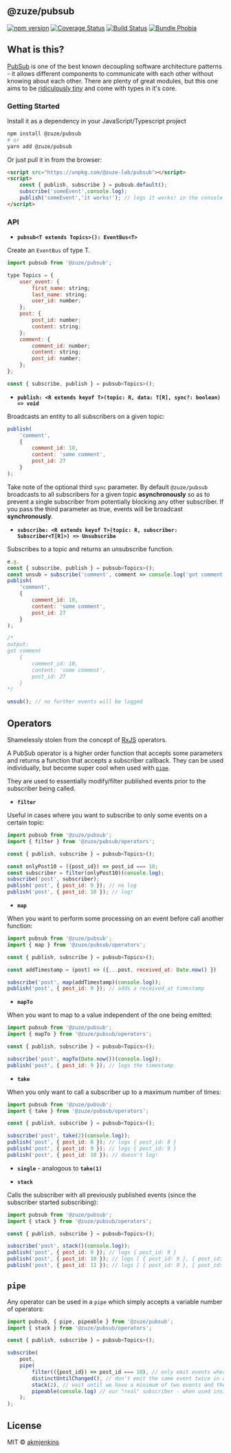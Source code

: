 ## @zuze/pubsub

[![npm version](https://img.shields.io/npm/v/@zuze/pubsub.svg)](https://npmjs.org/package/@zuze/pubsub)
[![Coverage Status](https://coveralls.io/repos/github/zuze-lab/pubsub/badge.svg)](https://coveralls.io/github/zuze-lab/pubsub)
[![Build Status](https://travis-ci.com/zuze-lab/pubsub.svg)](https://travis-ci.com/zuze-lab/pubsub)
[![Bundle Phobia](https://badgen.net/bundlephobia/minzip/@zuze/pubsub)](https://bundlephobia.com/result?p=@zuze/pubsub)

## What is this?

[PubSub](https://en.wikipedia.org/wiki/Publish%E2%80%93subscribe_pattern) is one of the best known decoupling software architecture patterns - it allows different components to communicate with each other without knowing about each other. There are plenty of great modules, but this one aims to be [ridiculously tiny](https://bundlephobia.com/result?p=@zuze/pubsub) and come with types in it's core.

### Getting Started

Install it as a dependency in your JavaScript/Typescript project

```bash
npm install @zuze/pubsub
# or
yarn add @zuze/pubsub
```

Or just pull it in from the browser:

```html
<script src="https://unpkg.com/@zuze-lab/pubsub"></script>
<script>
    const { publish, subscribe } = pubsub.default();
    subscribe('someEvent',console.log);
    publish('someEvent','it works!'); // logs it works! in the console
</script>
```

### API

- **`pubsub<T extends Topics>(): EventBus<T>`**

Create an `EventBus` of type T.

```js
import pubsub from '@zuze/pubsub';

type Topics = {
    user_event: {
        first_name: string;
        last_name: string;
        user_id: number;
    };
    post: {
        post_id: number;
        content: string;
    };
    comment: {
        comment_id: number;
        content: string;
        post_id: number;
    };
};

const { subscribe, publish } = pubsub<Topics>();
```


- **`publish: <R extends keyof T>(topic: R, data: T[R], sync?: boolean) => void`**

Broadcasts an entity to all subscribers on a given topic:

```js
publish(
    'comment',
    {
        comment_id: 10,
        content: 'some comment',
        post_id: 27
    }
);
```

Take note of the optional third `sync` parameter. By default `@zuze/pubsub` broadcasts to all subscribers for a given topic **asynchronously** so as to prevent a single subscriber from potentially blocking any other subscriber. If you pass the third parameter as true, events will be broadcast **synchronously**.

- **`subscribe: <R extends keyof T>(topic: R, subscriber: Subscriber<T[R]>) => Unsubscribe`**

Subscribes to a topic and returns an unsubscribe function.

```js
e.g. 
const { subscribe, publish } = pubsub<Topics>();
const unsub = subscribe('comment', comment => console.log('got comment',comment));
publish(
    'comment',
    {
        comment_id: 10,
        content: 'some comment',
        post_id: 27
    }
);

/*
output:
got comment
    {
        comment_id: 10,
        content: 'some comment',
        post_id: 27
    }
*/

unsub(); // no further events will be logged
```

## Operators

Shamelessly stolen from the concept of [RxJS](https://rxjs-dev.firebaseapp.com/guide/operators) operators.

A PubSub operator is a higher order function that accepts some parameters and returns a function that accepts a subscriber callback. They can be used individually, but become super cool when used with [`pipe`](#pipe).

They are used to essentially modify/filter published events prior to the subscriber being called.

- **`filter`**

Useful in cases where you want to subscribe to only some events on a certain topic:

```js
import pubsub from '@zuze/pubsub';
import { filter } from '@zuze/pubsub/operators';

const { publish, subscribe } = pubsub<Topics>();

const onlyPost10 = ({post_id}) => post_id === 10;
const subscriber = filter(onlyPost10)(console.log);
subscribe('post', subscriber);
publish('post', { post_id: 9 }); // no log
publish('post', { post_id: 10 }); // log!
```

- **`map`**

When you want to perform some processing on an event before call another function:

```js
import pubsub from '@zuze/pubsub';
import { map } from '@zuze/pubsub/operators';

const { publish, subscribe } = pubsub<Topics>();

const addTimestamp = (post) => ({...post, received_at: Date.now() })

subscribe('post', map(addTimestamp)(console.log));
publish('post', { post_id: 9 }); // adds a received_at timestamp
```

- **`mapTo`**

When you want to map to a value independent of the one being emitted:

```js
import pubsub from '@zuze/pubsub';
import { mapTo } from '@zuze/pubsub/operators';

const { publish, subscribe } = pubsub<Topics>();

subscribe('post', mapTo(Date.now())(console.log));
publish('post', { post_id: 9 }); // logs the timestamp
```

- **`take`**

When you only want to call a subscriber up to a maximum number of times:

```js
import pubsub from '@zuze/pubsub';
import { take } from '@zuze/pubsub/operators';

const { publish, subscribe } = pubsub<Topics>();

subscribe('post', take(2)(console.log));
publish('post', { post_id: 8 }); // logs { post_id: 8 }
publish('post', { post_id: 9 }); // logs { post_id: 9 }
publish('post', { post_id: 10 }); // doesn't log!
```

- **`single`** - analogous to **`take(1)`**

- **`stack`**

Calls the subscriber with all previously published events (since the subscriber started subscribing):
```js
import pubsub from '@zuze/pubsub';
import { stack } from '@zuze/pubsub/operators';

const { publish, subscribe } = pubsub<Topics>();

subscribe('post', stack()(console.log));
publish('post', { post_id: 9 }); // logs { post_id: 9 }
publish('post', { post_id: 10 }); // logs [ { post_id: 9 }, { post_id: 10 } ]
publish('post', { post_id: 11 }); // logs [ { post_id: 9 }, { post_id: 10 }, { post_id: 11} ]
```

## `pipe`

Any operator can be used in a `pipe` which simply accepts a variable number of operators:

```js
import pubsub, { pipe, pipeable } from '@zuze/pubsub';
import { stack } from '@zuze/pubsub/operators';

const { publish, subscribe } = pubsub<Topics>();

subscribe(
    post,
    pipe(
        filter(({post_id}) => post_id === 10), // only emit events where the post_id is 10
        distinctUntilChanged(), // don't emit the same event twice in a row
        stack(2), // wait until we have a minimum of two events and then emit all as an ever increasing array
        pipeable(console.log) // our "real" subscriber - when used inside a pipe it must be wrapped in pipeable
    );    
);

```

## License

MIT © [akmjenkins](https://github.com/akmjenkins)